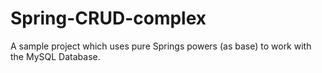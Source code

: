 # Spring-CRUD-complex
A sample project which uses pure Springs powers (as base) to work with the MySQL Database.
